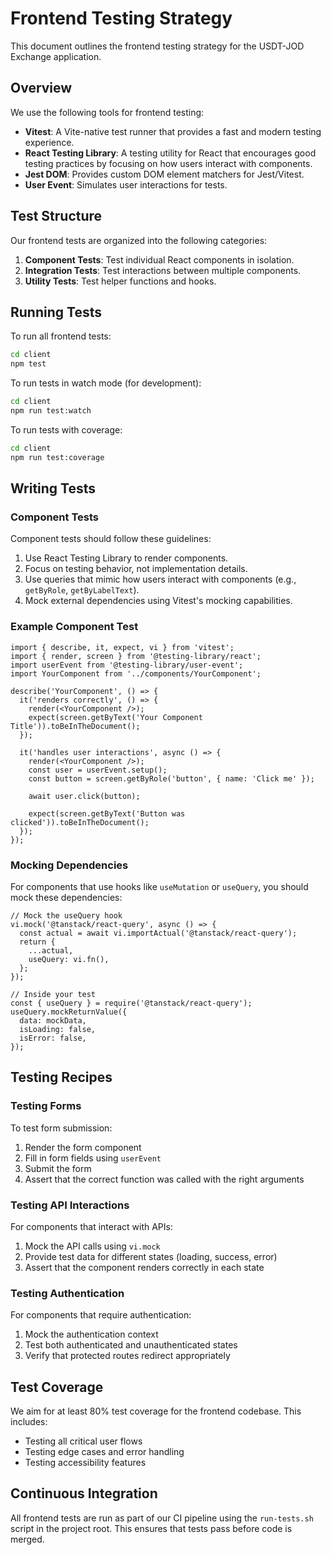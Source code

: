 # Frontend Testing Strategy

This document outlines the frontend testing strategy for the USDT-JOD Exchange application.

## Overview

We use the following tools for frontend testing:

- **Vitest**: A Vite-native test runner that provides a fast and modern testing experience.
- **React Testing Library**: A testing utility for React that encourages good testing practices by focusing on how users interact with components.
- **Jest DOM**: Provides custom DOM element matchers for Jest/Vitest.
- **User Event**: Simulates user interactions for tests.

## Test Structure

Our frontend tests are organized into the following categories:

1. **Component Tests**: Test individual React components in isolation.
2. **Integration Tests**: Test interactions between multiple components.
3. **Utility Tests**: Test helper functions and hooks.

## Running Tests

To run all frontend tests:

```bash
cd client
npm test
```

To run tests in watch mode (for development):

```bash
cd client
npm run test:watch
```

To run tests with coverage:

```bash
cd client
npm run test:coverage
```

## Writing Tests

### Component Tests

Component tests should follow these guidelines:

1. Use React Testing Library to render components.
2. Focus on testing behavior, not implementation details.
3. Use queries that mimic how users interact with components (e.g., `getByRole`, `getByLabelText`).
4. Mock external dependencies using Vitest's mocking capabilities.

### Example Component Test

```tsx
import { describe, it, expect, vi } from 'vitest';
import { render, screen } from '@testing-library/react';
import userEvent from '@testing-library/user-event';
import YourComponent from '../components/YourComponent';

describe('YourComponent', () => {
  it('renders correctly', () => {
    render(<YourComponent />);
    expect(screen.getByText('Your Component Title')).toBeInTheDocument();
  });

  it('handles user interactions', async () => {
    render(<YourComponent />);
    const user = userEvent.setup();
    const button = screen.getByRole('button', { name: 'Click me' });
    
    await user.click(button);
    
    expect(screen.getByText('Button was clicked')).toBeInTheDocument();
  });
});
```

### Mocking Dependencies

For components that use hooks like `useMutation` or `useQuery`, you should mock these dependencies:

```tsx
// Mock the useQuery hook
vi.mock('@tanstack/react-query', async () => {
  const actual = await vi.importActual('@tanstack/react-query');
  return {
    ...actual,
    useQuery: vi.fn(),
  };
});

// Inside your test
const { useQuery } = require('@tanstack/react-query');
useQuery.mockReturnValue({
  data: mockData,
  isLoading: false,
  isError: false,
});
```

## Testing Recipes

### Testing Forms

To test form submission:

1. Render the form component
2. Fill in form fields using `userEvent`
3. Submit the form
4. Assert that the correct function was called with the right arguments

### Testing API Interactions

For components that interact with APIs:

1. Mock the API calls using `vi.mock`
2. Provide test data for different states (loading, success, error)
3. Assert that the component renders correctly in each state

### Testing Authentication

For components that require authentication:

1. Mock the authentication context
2. Test both authenticated and unauthenticated states
3. Verify that protected routes redirect appropriately

## Test Coverage

We aim for at least 80% test coverage for the frontend codebase. This includes:

- Testing all critical user flows
- Testing edge cases and error handling
- Testing accessibility features

## Continuous Integration

All frontend tests are run as part of our CI pipeline using the `run-tests.sh` script in the project root. This ensures that tests pass before code is merged. 
